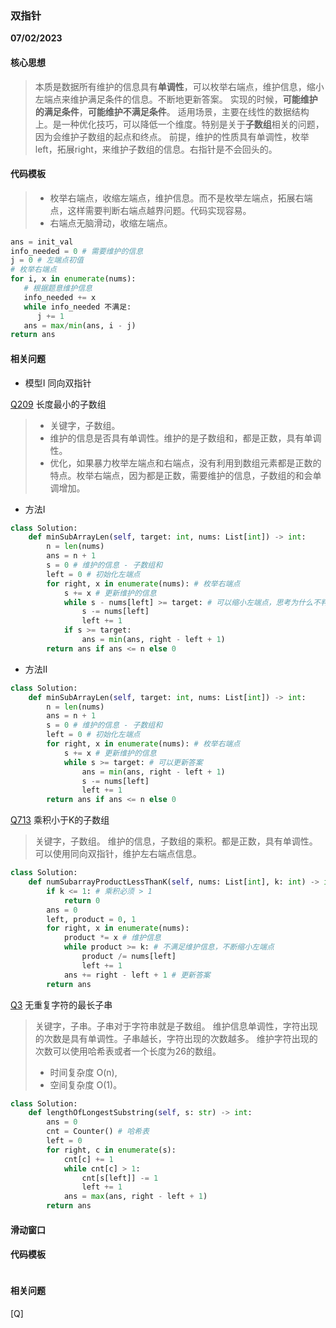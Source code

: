 ### 双指针

**07/02/2023**

#### 核心思想
> 本质是数据所有维护的信息具有**单调性**，可以枚举右端点，维护信息，缩小左端点来维护满足条件的信息。不断地更新答案。
> 实现的时候，**可能维护的满足条件**，**可能维护不满足条件**。
> 适用场景，主要在线性的数据结构上。是一种优化技巧，可以降低一个维度。特别是关于**子数组**相关的问题，因为会维护子数组的起点和终点。
> 前提，维护的性质具有单调性，枚举left，拓展right，来维护子数组的信息。右指针是不会回头的。

#### 代码模板
> - 枚举右端点，收缩左端点，维护信息。而不是枚举左端点，拓展右端点，这样需要判断右端点越界问题。代码实现容易。
> - 右端点无脑滑动，收缩左端点。

```python
ans = init_val
info_needed = 0 # 需要维护的信息
j = 0 # 左端点初值
# 枚举右端点
for i, x in enumerate(nums):
   # 根据题意维护信息
   info_needed += x 
   while info_needed 不满足:
      j += 1
   ans = max/min(ans, i - j)
return ans 
```

#### 相关问题

- 模型I 同向双指针

[Q209] 长度最小的子数组
> - 关键字，子数组。
> - 维护的信息是否具有单调性。维护的是子数组和，都是正数，具有单调性。
> - 优化，如果暴力枚举左端点和右端点，没有利用到数组元素都是正数的特点。枚举右端点，因为都是正数，需要维护的信息，子数组的和会单调增加。

- 方法I 
```python
class Solution:
    def minSubArrayLen(self, target: int, nums: List[int]) -> int:
        n = len(nums)
        ans = n + 1
        s = 0 # 维护的信息 - 子数组和
        left = 0 # 初始化左端点
        for right, x in enumerate(nums): # 枚举右端点
            s += x # 更新维护的信息
            while s - nums[left] >= target: # 可以缩小左端点，思考为什么不判断j<i
                s -= nums[left]
                left += 1
            if s >= target:
                ans = min(ans, right - left + 1)
        return ans if ans <= n else 0
```
- 方法II

```python
class Solution:
    def minSubArrayLen(self, target: int, nums: List[int]) -> int:
        n = len(nums)
        ans = n + 1
        s = 0 # 维护的信息 - 子数组和
        left = 0 # 初始化左端点
        for right, x in enumerate(nums): # 枚举右端点
            s += x # 更新维护的信息
            while s >= target: # 可以更新答案
                ans = min(ans, right - left + 1)
                s -= nums[left]
                left += 1       
        return ans if ans <= n else 0
```

[Q713] 乘积小于K的子数组
> 关键字，子数组。
> 维护的信息，子数组的乘积。都是正数，具有单调性。
> 可以使用同向双指针，维护左右端点信息。

```python
class Solution:
    def numSubarrayProductLessThanK(self, nums: List[int], k: int) -> int:
        if k <= 1: # 乘积必须 > 1
            return 0 
        ans = 0
        left, product = 0, 1
        for right, x in enumerate(nums):
            product *= x # 维护信息
            while product >= k: # 不满足维护信息，不断缩小左端点
                product /= nums[left]
                left += 1
            ans += right - left + 1 # 更新答案
        return ans
```

[Q3] 无重复字符的最长子串
> 关键字，子串。子串对于字符串就是子数组。
> 维护信息单调性，字符出现的次数是具有单调性。子串越长，字符出现的次数越多。
> 维护字符出现的次数可以使用哈希表或者一个长度为26的数组。
> - 时间复杂度 O(n), 
> - 空间复杂度 O(1)。

```python
class Solution:
    def lengthOfLongestSubstring(self, s: str) -> int:
        ans = 0
        cnt = Counter() # 哈希表
        left = 0
        for right, c in enumerate(s):
            cnt[c] += 1
            while cnt[c] > 1:
                cnt[s[left]] -= 1
                left += 1
            ans = max(ans, right - left + 1)
        return ans 
```

#### 滑动窗口
> 

#### 代码模板


```python

```

#### 相关问题

[Q] 
>

```python

```

[//]: # 
   [Q209]: <https://leetcode.cn/problems/minimum-size-subarray-sum/>
   [Q713]: <https://leetcode.cn/problems/subarray-product-less-than-k/description/>
   [Q3]: <https://leetcode.cn/problems/longest-substring-without-repeating-characters/>
